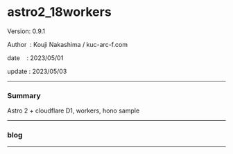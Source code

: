 ﻿# astro2_18workers

 Version: 0.9.1

 Author  : Kouji Nakashima / kuc-arc-f.com

 date    : 2023/05/01

 update  : 2023/05/03 

***
### Summary

Astro 2 + cloudflare D1, workers, hono sample

***
### blog 

***

